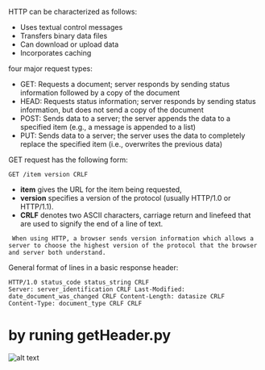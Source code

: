 HTTP can be characterized as follows:
* Uses textual control messages 
* Transfers binary data files 
* Can download or upload data 
* Incorporates caching

four major request types:
* GET:
Requests a document; server responds by sending status information followed by a copy of the document
* HEAD:
Requests status information; server responds by sending status information, but does not send a copy of the document
* POST:
Sends data to a server; the server appends the data to a specified item (e.g., a message is appended to a list)
* PUT:
Sends data to a server; the server uses the data to completely replace the specified item (i.e., overwrites the previous data)

GET request has the following form:
```
GET /item version CRLF
```
 * __item__ gives the URL for the item being requested, 
 * __version__ specifies a version of the protocol (usually HTTP/1.0 or HTTP/1.1).
 * __CRLF__ denotes two ASCII characters, carriage return and linefeed that are used to signify the end of a line of text.

```
 When using HTTP, a browser sends version information which allows a server to choose the highest version of the protocol that the browser and server both understand.
 ```

General format of lines in a basic response header:
```
HTTP/1.0 status_code status_string CRLF
Server: server_identification CRLF Last-Modified: date_document_was_changed CRLF Content-Length: datasize CRLF
Content-Type: document_type CRLF CRLF
````
# by runing getHeader.py
![alt text](https://github.com/gu2rks/BlackPy/blob/master/pic/Screenshot%202018-12-24%20at%2023.37.49.png)